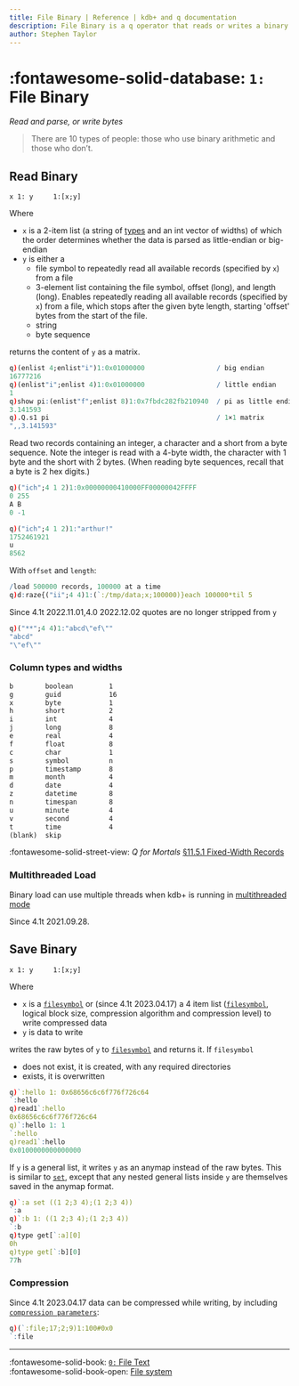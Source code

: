 ```yaml
---
title: File Binary | Reference | kdb+ and q documentation
description: File Binary is a q operator that reads or writes a binary file.
author: Stephen Taylor
---
```

# :fontawesome-solid-database: `1:` File Binary

_Read and parse, or write bytes_



> There are 10 types of people: those who use binary arithmetic and those who don’t. 


## Read Binary

```syntax
x 1: y     1:[x;y]
```

Where 

-   `x` is a 2-item list (a string of [types](#column-types-and-widths) and an int vector of widths) of which the order determines whether the data is parsed as little-endian or big-endian
-   `y` is either a
    -   file symbol to repeatedly read all available records (specified by `x`) from a file
    - 3-element list containing the file symbol, offset (long), and length (long). Enables repeatedly reading all available records (specified by `x`) from a file, which stops after the given byte length, starting 'offset' bytes from the start of the file.
    -   string
    -   byte sequence

returns the content of `y` as a matrix.

```q
q)(enlist 4;enlist"i")1:0x01000000                  / big endian
16777216
q)(enlist"i";enlist 4)1:0x01000000                  / little endian
1
q)show pi:(enlist"f";enlist 8)1:0x7fbdc282fb210940  / pi as little endian 64-bit float
3.141593
q).Q.s1 pi                                          / 1×1 matrix
",,3.141593"
```

Read two records containing an integer, a character and a short from a byte sequence. Note the integer is read with a 4-byte width, the character with 1 byte and the short with 2 bytes. (When reading byte sequences, recall that a byte is 2 hex digits.)

```q
q)("ich";4 1 2)1:0x00000000410000FF00000042FFFF
0 255
A B
0 -1

q)("ich";4 1 2)1:"arthur!"
1752461921
u
8562
```

With `offset` and `length`:

```q
/load 500000 records, 100000 at a time
q)d:raze{("ii";4 4)1:(`:/tmp/data;x;100000)}each 100000*til 5
```

Since 4.1t 2022.11.01,4.0 2022.12.02 quotes are no longer stripped from `y`

```q
q)("**";4 4)1:"abcd\"ef\""
"abcd"
"\"ef\""
```

### Column types and widths

```txt
b        boolean         1
g        guid            16
x        byte            1
h        short           2
i        int             4
j        long            8
e        real            4
f        float           8
c        char            1
s        symbol          n
p        timestamp       8
m        month           4
d        date            4
z        datetime        8
n        timespan        8
u        minute          4
v        second          4
t        time            4
(blank)  skip           
```

:fontawesome-solid-street-view:
_Q for Mortals_
[§11.5.1 Fixed-Width Records](/q4m3/11_IO/#1151-fixed-width-records)

### Multithreaded Load

Binary load can use multiple threads when kdb+ is running in [multithreaded mode](https://code.kx.com/q/basics/syscmds/#s-number-of-secondary-threads)

Since 4.1t 2021.09.28.


## Save Binary

```syntax
x 1: y     1:[x;y]
```

Where

-   `x` is a [`filesymbol`](../basics/glossary.md#file-symbol) or (since 4.1t 2023.04.17) a 4 item list ([`filesymbol`](../basics/glossary.md#file-symbol), logical block size, compression algorithm and compression level) to write compressed data
-   `y` is data to write

writes the raw bytes of `y` to [`filesymbol`](../basics/glossary.md#file-symbol) and returns it. If `filesymbol`

-   does not exist, it is created, with any required directories
-   exists, it is overwritten

```q
q)`:hello 1: 0x68656c6c6f776f726c64
`:hello
q)read1`:hello
0x68656c6c6f776f726c64
q)`:hello 1: 1
`:hello
q)read1`:hello
0x0100000000000000
```

If `y` is a general list, it writes `y` as an anymap instead of the raw bytes. This is similar to [`set`](get.md#set), except that any nested general lists inside `y` are themselves saved in the anymap format.

```q
q)`:a set ((1 2;3 4);(1 2;3 4))
`:a
q)`:b 1: ((1 2;3 4);(1 2;3 4))
`:b
q)type get[`:a][0]
0h
q)type get[`:b][0]
77h
```

### Compression

Since 4.1t 2023.04.17 data can be compressed while writing, by including [`compression parameters`](../kb/file-compression.md#compression-parameters):

```q
q)(`:file;17;2;9)1:100#0x0
`:file
```

----
:fontawesome-solid-book:
[`0:` File Text](file-text.md)
<br>
:fontawesome-solid-book-open:
[File system](../basics/files.md)
